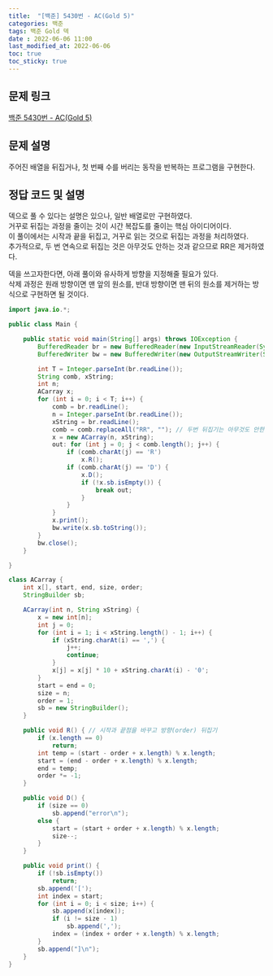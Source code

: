 ```yaml
---
title:  "[백준] 5430번 - AC(Gold 5)"
categories: 백준
tags: 백준 Gold 덱
date : 2022-06-06 11:00
last_modified_at: 2022-06-06
toc: true
toc_sticky: true
---
```


## 문제 링크

[백준 5430번 - AC(Gold 5)](https://www.acmicpc.net/problem/5430)

## 문제 설명

주어진 배열을 뒤집거나, 첫 번째 수를 버리는 동작을 반복하는 프로그램을 구현한다.

## 정답 코드 및 설명

덱으로 풀 수 있다는 설명은 있으나, 일반 배열로만 구현하였다.  
거꾸로 뒤집는 과정을 줄이는 것이 시간 복잡도를 줄이는 핵심 아이디어이다.  
이 풀이에서는 시작과 끝을 뒤집고, 거꾸로 읽는 것으로 뒤집는 과정을 처리하였다.  
추가적으로, 두 번 연속으로 뒤집는 것은 아무것도 안하는 것과 같으므로 RR은 제거하였다.

덱을 쓰고자한다면, 아래 풀이와 유사하게 방향을 지정해줄 필요가 있다.  
삭제 과정은 원래 방향이면 맨 앞의 원소를, 반대 방향이면 맨 뒤의 원소를 제거하는 방식으로 구현하면 될 것이다.

```java
import java.io.*;

public class Main {

    public static void main(String[] args) throws IOException {
        BufferedReader br = new BufferedReader(new InputStreamReader(System.in));
        BufferedWriter bw = new BufferedWriter(new OutputStreamWriter(System.out));

        int T = Integer.parseInt(br.readLine());
        String comb, xString;
        int n;
        ACarray x;
        for (int i = 0; i < T; i++) {
            comb = br.readLine();
            n = Integer.parseInt(br.readLine());
            xString = br.readLine();
            comb = comb.replaceAll("RR", ""); // 두번 뒤집기는 아무것도 안한것과 같다
            x = new ACarray(n, xString);
            out: for (int j = 0; j < comb.length(); j++) {
                if (comb.charAt(j) == 'R')
                    x.R();
                if (comb.charAt(j) == 'D') {
                    x.D();
                    if (!x.sb.isEmpty()) {
                        break out;
                    }
                }
            }
            x.print();
            bw.write(x.sb.toString());
        }
        bw.close();
    }

}

class ACarray {
    int x[], start, end, size, order;
    StringBuilder sb;

    ACarray(int n, String xString) {
        x = new int[n];
        int j = 0;
        for (int i = 1; i < xString.length() - 1; i++) {
            if (xString.charAt(i) == ',') {
                j++;
                continue;
            }
            x[j] = x[j] * 10 + xString.charAt(i) - '0';
        }
        start = end = 0;
        size = n;
        order = 1;
        sb = new StringBuilder();
    }

    public void R() { // 시작과 끝점을 바꾸고 방향(order) 뒤집기
        if (x.length == 0)
            return;
        int temp = (start - order + x.length) % x.length;
        start = (end - order + x.length) % x.length;
        end = temp;
        order *= -1;
    }

    public void D() {
        if (size == 0)
            sb.append("error\n");
        else {
            start = (start + order + x.length) % x.length;
            size--;
        }
    }

    public void print() {
        if (!sb.isEmpty())
            return;
        sb.append('[');
        int index = start;
        for (int i = 0; i < size; i++) {
            sb.append(x[index]);
            if (i != size - 1)
                sb.append(',');
            index = (index + order + x.length) % x.length;
        }
        sb.append("]\n");
    }
}
```
